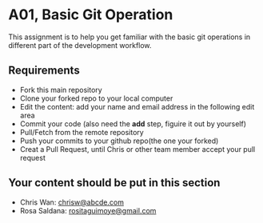 # A01, Basic Git Operation
This assignment is to help you get familiar with the basic git operations in different part of the development workflow. 

## Requirements
* Fork this main repository
* Clone your forked repo to your local computer
* Edit the content: add your name and email address in the following edit area
* Commit your code (also need the **add** step, figuire it out by yourself)
* Pull/Fetch from the remote repository
* Push your commits to your github repo(the one your forked)
* Creat a Pull Request, until Chris or other team member accept your pull request

## Your content should be put in this section
* Chris Wan: chrisw@abcde.com
* Rosa Saldana: rositaguimoye@gmail.com 